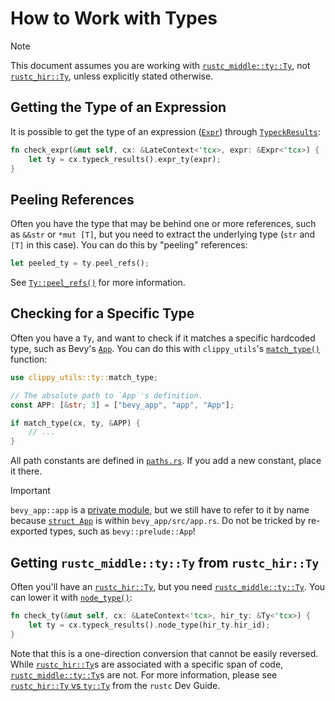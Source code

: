 # How to Work with Types

> [!NOTE]
>
> This document assumes you are working with [`rustc_middle::ty::Ty`], not [`rustc_hir::Ty`], unless explicitly stated otherwise.
>
> [`rustc_middle::ty::Ty`]: https://doc.rust-lang.org/nightly/nightly-rustc/rustc_middle/ty/struct.Ty.html
> [`rustc_hir::Ty`]: https://doc.rust-lang.org/nightly/nightly-rustc/rustc_hir/hir/struct.Ty.html

## Getting the Type of an Expression

It is possible to get the type of an expression ([`Expr`]) through [`TypeckResults`]:

```rust
fn check_expr(&mut self, cx: &LateContext<'tcx>, expr: &Expr<'tcx>) {
    let ty = cx.typeck_results().expr_ty(expr);
}
```

[`Expr`]: https://doc.rust-lang.org/nightly/nightly-rustc/rustc_hir/hir/struct.Expr.html
[`TypeckResults`]: https://doc.rust-lang.org/nightly/nightly-rustc/rustc_middle/ty/typeck_results/struct.TypeckResults.html

## Peeling References

Often you have the type that may be behind one or more references, such as `&&str` or `*mut [T]`, but you need to extract the underlying type (`str` and `[T]` in this case). You can do this by "peeling" references:

```rust
let peeled_ty = ty.peel_refs();
```

See [`Ty::peel_refs()`] for more information.

[`Ty::peel_refs()`]: https://doc.rust-lang.org/nightly/nightly-rustc/rustc_middle/ty/struct.Ty.html#method.peel_refs

## Checking for a Specific Type

Often you have a `Ty`, and want to check if it matches a specific hardcoded type, such as Bevy's [`App`]. You can do this with `clippy_utils`'s [`match_type()`] function:

```rust
use clippy_utils::ty::match_type;

// The absolute path to `App`'s definition.
const APP: [&str; 3] = ["bevy_app", "app", "App"];

if match_type(cx, ty, &APP) {
    // ...
}
```

All path constants are defined in [`paths.rs`](../../src/paths.rs). If you add a new constant, place it there.

> [!IMPORTANT]
>
> `bevy_app::app` is a [private module], but we still have to refer to it by name because [`struct App`] is within `bevy_app/src/app.rs`. Do not be tricked by re-exported types, such as `bevy::prelude::App`!
>
> [private module]: https://docs.rs/bevy_app/0.15.0/src/bevy_app/lib.rs.html#14
> [`struct App`]: https://docs.rs/bevy_app/0.15.0/src/bevy_app/app.rs.html#67-77

[`App`]: https://docs.rs/bevy/latest/bevy/app/struct.App.html
[`match_type()`]: https://doc.rust-lang.org/nightly/nightly-rustc/clippy_utils/ty/fn.match_type.html

## Getting `rustc_middle::ty::Ty` from `rustc_hir::Ty`

Often you'll have an [`rustc_hir::Ty`], but you need [`rustc_middle::ty::Ty`]. You can lower it with [`node_type()`]:

```rust
fn check_ty(&mut self, cx: &LateContext<'tcx>, hir_ty: &Ty<'tcx>) {
    let ty = cx.typeck_results().node_type(hir_ty.hir_id);
}
```

Note that this is a one-direction conversion that cannot be easily reversed. While [`rustc_hir::Ty`]s are associated with a specific span of code, [`rustc_middle::ty::Ty`]s are not. For more information, please see [`rustc_hir::Ty` vs `ty::Ty`] from the `rustc` Dev Guide.

[`rustc_hir::Ty`]: https://doc.rust-lang.org/nightly/nightly-rustc/rustc_hir/hir/struct.Ty.html
[`rustc_middle::ty::Ty`]: https://doc.rust-lang.org/nightly/nightly-rustc/rustc_middle/ty/struct.Ty.html
[`node_type()`]: https://doc.rust-lang.org/nightly/nightly-rustc/rustc_middle/ty/typeck_results/struct.TypeckResults.html#method.node_type
[`rustc_hir::Ty` vs `ty::Ty`]: https://rustc-dev-guide.rust-lang.org/ty.html#rustc_hirty-vs-tyty
